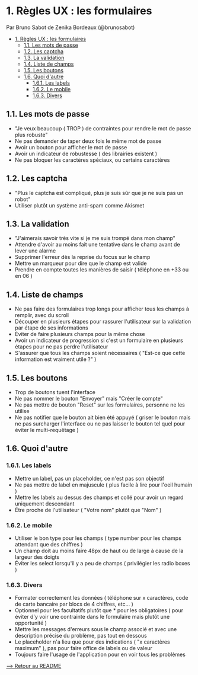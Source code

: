 # 1. Règles UX : les formulaires

Par Bruno Sabot de Zenika Bordeaux (@brunosabot)

<!-- TOC -->

- [1. Règles UX : les formulaires](#1-règles-ux--les-formulaires)
  - [1.1. Les mots de passe](#11-les-mots-de-passe)
  - [1.2. Les captcha](#12-les-captcha)
  - [1.3. La validation](#13-la-validation)
  - [1.4. Liste de champs](#14-liste-de-champs)
  - [1.5. Les boutons](#15-les-boutons)
  - [1.6. Quoi d'autre](#16-quoi-dautre)
    - [1.6.1. Les labels](#161-les-labels)
    - [1.6.2. Le mobile](#162-le-mobile)
    - [1.6.3. Divers](#163-divers)

<!-- /TOC -->

## 1.1. Les mots de passe

- "Je veux beaucoup ( TROP ) de contraintes pour rendre le mot de passe plus robuste"
- Ne pas demander de taper deux fois le même mot de passe
- Avoir un bouton pour afficher le mot de passe
- Avoir un indicateur de robustesse ( des librairies existent )
- Ne pas bloquer les caractères spéciaux, ou certains caractères

## 1.2. Les captcha

- "Plus le captcha est compliqué, plus je suis sûr que je ne suis pas un robot"
- Utiliser plutôt un système anti-spam comme Akismet

## 1.3. La validation

- "J'aimerais savoir très vite si je me suis trompé dans mon champ"
- Attendre d'avoir au moins fait une tentative dans le champ avant de lever une alarme
- Supprimer l'erreur dès la reprise du focus sur le champ
- Mettre un marqueur pour dire que le champ est valide
- Prendre en compte toutes les manières de saisir ( téléphone en +33 ou en 06 )

## 1.4. Liste de champs

- Ne pas faire des formulaires trop longs pour afficher tous les champs à remplir, avec du scroll
- Découper en plusieurs étapes pour rassurer l'utilisateur sur la validation par étape de ses informations
- Éviter de faire plusieurs champs pour la même chose
- Avoir un indicateur de progression si c'est un formulaire en plusieurs étapes pour ne pas perdre l'utilisateur
- S'assurer que tous les champs soient nécessaires ( "Est-ce que cette information est vraiment utile ?" )

## 1.5. Les boutons

- Trop de boutons tuent l'interface
- Ne pas nommer le bouton "Envoyer" mais "Créer le compte"
- Ne pas mettre de bouton "Reset" sur les formulaires, personne ne les utilise
- Ne pas notifier que le bouton ait bien été appuyé ( griser le bouton mais ne pas surcharger l'interface ou ne pas laisser le bouton tel quel pour éviter le multi-requêtage )

## 1.6. Quoi d'autre

### 1.6.1. Les labels

- Mettre un label, pas un placeholder, ce n'est pas son objectif
- Ne pas mettre de label en majuscule ( plus facile à lire pour l'oeil humain )
- Mettre les labels au dessus des champs et collé pour avoir un regard uniquement descendant
- Être proche de l'utilisateur ( "Votre nom" plutôt que "Nom" )

### 1.6.2. Le mobile

- Utiliser le bon type pour les champs ( type number pour les champs attendant que des chiffres )
- Un champ doit au moins faire 48px de haut ou de large à cause de la largeur des doigts
- Éviter les select lorsqu'il y a peu de champs ( privilégier les radio boxes )

### 1.6.3. Divers

- Formater correctement les données ( téléphone sur x caractères, code de carte bancaire par blocs de 4 chiffres, etc... )
- Optionnel pour les facultatifs plutôt que * pour les obligatoires ( pour éviter d'y voir une contrainte dans le formulaire mais plutôt une opportunité )
- Mettre les messages d'erreurs sous le champ associé et avec une description précise du problème, pas tout en dessous
- Le placeholder n'a lieu que pour des indications ( "x caractères maximum" ), pas pour faire office de labels ou de valeur
- Toujours faire l'usage de l'application pour en voir tous les problèmes

[--> Retour au README](../README.md)
